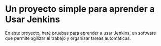 <!DOCTYPE html>
<html>
<head>
  <meta charset="UTF-8">
  <meta name="description" content="README">
  <meta name="keywords" content="HTML,CSS,XML,JavaScript">
  <meta name="author" content="Marta Muñoz">
  <meta name="viewport" content="width=device-width, initial-scale=1.0">
</head>
<body>
  <h1>Un proyecto simple para aprender a Usar Jenkins</h1>
  <p>En este proyecto, haré pruebas para aprender a usar Jenkins, un software que permite agilizar el trabajo y organizar tareas automáticas.</p>
</body>
</html>
